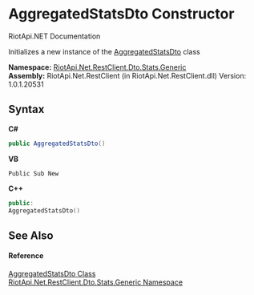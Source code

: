 # AggregatedStatsDto Constructor 
RiotApi.NET Documentation 

Initializes a new instance of the <a href="e359dad0-0ffd-00cc-2b4e-523727c841e6">AggregatedStatsDto</a> class

**Namespace:**&nbsp;<a href="5d01f7ac-cf04-77d7-641a-3fa8ba633859">RiotApi.Net.RestClient.Dto.Stats.Generic</a><br />**Assembly:**&nbsp;RiotApi.Net.RestClient (in RiotApi.Net.RestClient.dll) Version: 1.0.1.20531

## Syntax

**C#**<br />
``` C#
public AggregatedStatsDto()
```

**VB**<br />
``` VB
Public Sub New
```

**C++**<br />
``` C++
public:
AggregatedStatsDto()
```


## See Also


#### Reference
<a href="e359dad0-0ffd-00cc-2b4e-523727c841e6">AggregatedStatsDto Class</a><br /><a href="5d01f7ac-cf04-77d7-641a-3fa8ba633859">RiotApi.Net.RestClient.Dto.Stats.Generic Namespace</a><br />